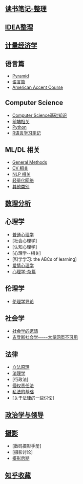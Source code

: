 ## [读书笔记-整理](./读书笔记-整理/) 

## [IDEA整理](./IDEA整理/)  

## [计量经济学](./计量经济学/) 

## 语言篇

- [Pyramid](./语言篇/Pyramid.html) 
- [语言篇](./语言篇/) 
- [American Accent Course](./语言篇/AAC目录.html) 

## Computer Science

- [Computer Science基础知识 ](./CS/cs/) 
- [前端相关](./CS/前端相关/) 
- [Python](./CS/Python/) 
- [R语言学习笔记](./CS/R语言学习笔记/) 

## ML/DL 相关

- [General Methods](./ML&DL/general/) 
- [CV 相关](./ML&DL/CVPaper/) 
- [NLP 相关](./ML&DL/NLP/) 
- [轻量化网络](./ML&DL/轻量化网络/) 
- [其他类别](./ML&DL/) 

## [数理分析](./数理分析/) 

## 心理学

- [普通心理学](./心理学/心理学-普通心理学/) 
- [社会心理学]
- [认知心理学]
- [心理学--相关]
- [科学学习: the ABCs of learning]
- [爱情心理学](./心理学/爱情心理学/) 
- [心理学-杂篇](./心理学/心理学-相关) 

## 伦理学

- [伦理学导论](./伦理学/伦理学导论.html) 

## 社会学

- [社会学的邀请](./社会学/社会学的邀请/) 
- [吉登斯社会学-----大量网页不可用](./社会学/社会学-吉登斯社会学/) 

## 法律

- [立法原理](./法律/立法原理/) 
- [法理学](./法律/《法理学》——丹尼斯·劳埃德.html) 
- [行政法]
- [侵权责任法](./法律/法律-侵权责任法/) 
- [私法的基础](./法律/法律-私法的基础/) 
- [关于法律的一些讨论]

## [政治学与领导](./政治学与领导/) 

## [摄影](./摄影/) 

- [数码摄影手册]
- [摄影讨论]
- [摄影后期](./摄影/摄影——后期/) 

## [知乎收藏](./zhihu/) 